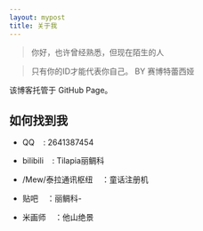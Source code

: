 ```yaml
---
layout: mypost
title: 关于我
---
```


> 你好，也许曾经熟悉，但现在陌生的人

> 只有你的ID才能代表你自己。 BY 赛博特蕾西娅

该博客托管于 GitHub Page。


## 如何找到我

- QQ&nbsp;&nbsp;&nbsp;&nbsp;: 2641387454

- bilibili&nbsp;&nbsp;&nbsp;&nbsp;: Tilapia丽鲷科

- /Mew/泰拉通讯枢纽&nbsp;&nbsp;&nbsp;&nbsp;：童话注册机

- 贴吧&nbsp;&nbsp;&nbsp;&nbsp;：丽鲷科-

- 米画师&nbsp;&nbsp;&nbsp;&nbsp;：他山绝景

